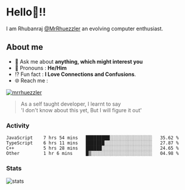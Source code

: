 
  
  
# Hello:wave:!!
I am Rhubanraj [@MrRhuezzler](https://github.com/MrRhuezzler) an evolving computer enthusiast.

## About me
<!-- - :sparkles: I'm currently working on [**de-viz**](https://github.com/MrRhuezzler/de-viz) -->
<!-- - :sparkles: Previously worked in [**Journal Management System**](https://manuscript.psgtech.ac.in) -->
<!-- - :book: I'm currently learning **Microservices Architecture** -->
- :speech_balloon: Ask me about **anything, which might interest you**
- :man: Pronouns : **He/Him**
- :interrobang: Fun fact : **I Love Connections and Confusions**.
- :globe_with_meridians: Reach me :  
  
[![mrrhuezzler](https://img.shields.io/badge/LinkedIn-0077B5?style=for-the-badge&logo=linkedin&logoColor=white)](https://www.linkedin.com/in/mrrhuezzler/)
<!--
### Interesting things, I found :bangbang:
-->
<!--
## Skills

## Drop a, Hi !
-->

<!-- 
Quotes
>  Always we overestimate the amount of work we can do in a day,  
>  and underestimate the amount we can do in our lifetime.
-->

> As a self taught developer, I learnt to say  
> 'I don't know about this yet, But I will figure it out'

### Activity
<!--START_SECTION:waka-->

```text
JavaScript    7 hrs 54 mins   █████████░░░░░░░░░░░░░░░░   35.62 %
TypeScript    6 hrs 11 mins   ███████░░░░░░░░░░░░░░░░░░   27.87 %
C++           5 hrs 28 mins   ██████░░░░░░░░░░░░░░░░░░░   24.65 %
Other         1 hr 6 mins     █▒░░░░░░░░░░░░░░░░░░░░░░░   04.98 %
```

<!--END_SECTION:waka-->

### Stats
![stats](https://github-readme-streak-stats.herokuapp.com/?user=MrRhuezzler)
